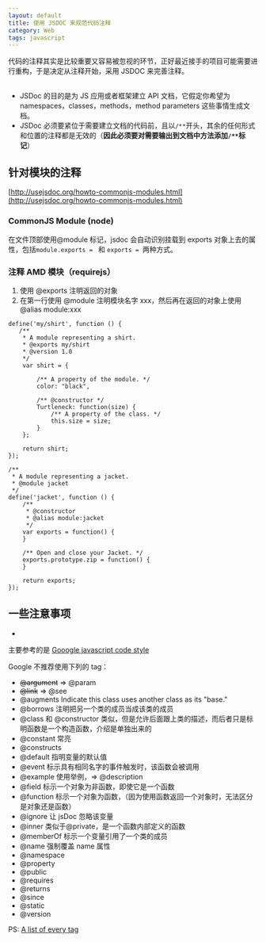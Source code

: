 ```yaml
---
layout: default
title: 使用 JSDOC 来规范代码注释
category: Web
tags: javascript
---
```

代码的注释其实是比较重要又容易被忽视的环节，正好最近接手的项目可能需要进行重构，于是决定从注释开始，采用 JSDOC 来完善注释。

## 
+ JSDoc 的目的是为 JS 应用或者框架建立 API 文档，它假定你希望为 namespaces，classes，methods，method parameters 这些事情生成文档。
+ JSDoc 必须要紧位于需要建立文档的代码前，且以`/**`开头，其余的任何形式和位置的注释都是无效的（**因此必须要对需要输出到文档中方法添加`/**`标记**）

## 针对模块的注释
[http://usejsdoc.org/howto-commonjs-modules.html](http://usejsdoc.org/howto-commonjs-modules.html)
### CommonJS Module (node)
在文件顶部使用@module 标记，jsdoc 会自动识别挂载到 exports 对象上去的属性，包括`module.exports = ` 和 `exports = `两种方式。

### 注释 AMD 模块（requirejs）
1. 使用 @exports 注明返回的对象
2. 在第一行使用 @module 注明模块名字 xxx，然后再在返回的对象上使用 @alias module:xxx

```
define('my/shirt', function () {
   /**
    * A module representing a shirt.
    * @exports my/shirt
    * @version 1.0
    */
    var shirt = {

        /** A property of the module. */
        color: "black",

        /** @constructor */
        Turtleneck: function(size) {
            /** A property of the class. */
            this.size = size;
        }
    };

    return shirt;
});

/**
 * A module representing a jacket.
 * @module jacket
 */
define('jacket', function () {
    /**
     * @constructor
     * @alias module:jacket
     */
    var exports = function() {
    }

    /** Open and close your Jacket. */
    exports.prototype.zip = function() {
    }

    return exports;
});
```

## 一些注意事项
+ 


主要参考的是 [Gooogle javascript code style](http://google-styleguide.googlecode.com/svn/trunk/javascriptguide.xml?showone=Comments#Comments)

Google 不推荐使用下列的 tag：

+ <del>@argument</del> => @param
+ <del>@link</del> => @see
+ @augments Indicate this class uses another class as its "base."
+ @borrows 注明把另一个类的成员当成该类的成员
+ @class 和 @constructor 类似，但是允许后面跟上类的描述，而后者只是标明函数是一个构造函数，介绍是单独出来的
+ @constant 常亮
+ @constructs 
+ @default 指明变量的默认值
+ @event 标示具有相同名字的事件触发时，该函数会被调用
+ @example 使用举例，=> @description
+ @field 标示一个对象为非函数，即使它是一个函数
+ @function 标示一个对象为函数，（因为使用函数返回一个对象时，无法区分是对象还是函数）
+ @ignore 让 jsDoc 忽略该变量
+ @inner 类似于@private，是一个函数内部定义的函数
+ @memberOf  标示一个变量引用了一个类的成员
+ @name 强制覆盖 name 属性
+ @namespace 
+ @property
+ @public
+ @requires
+ @returns
+ @since
+ @static
+ @version

PS: [A list of every tag](https://code.google.com/p/jsdoc-toolkit/wiki/TagReference)
